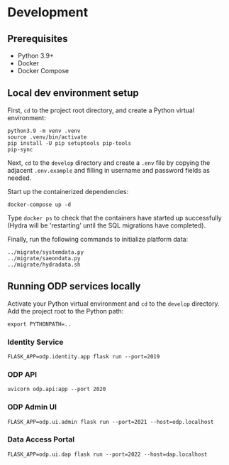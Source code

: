 # Development

## Prerequisites
* Python 3.9+
* Docker
* Docker Compose

## Local dev environment setup
First, `cd` to the project root directory, and create a Python virtual environment:

    python3.9 -m venv .venv
    source .venv/bin/activate
    pip install -U pip setuptools pip-tools
    pip-sync

Next, `cd` to the `develop` directory and create a `.env` file by copying the
adjacent `.env.example` and filling in username and password fields as needed.

Start up the containerized dependencies:

    docker-compose up -d

Type `docker ps` to check that the containers have started up successfully
(Hydra will be 'restarting' until the SQL migrations have completed).

Finally, run the following commands to initialize platform data:

    ../migrate/systemdata.py
    ../migrate/saeondata.py
    ../migrate/hydradata.sh

## Running ODP services locally
Activate your Python virtual environment and `cd` to the `develop` directory.
Add the project root to the Python path:

    export PYTHONPATH=..

### Identity Service
    FLASK_APP=odp.identity.app flask run --port=2019

### ODP API
    uvicorn odp.api:app --port 2020

### ODP Admin UI
    FLASK_APP=odp.ui.admin flask run --port=2021 --host=odp.localhost

### Data Access Portal
    FLASK_APP=odp.ui.dap flask run --port=2022 --host=dap.localhost
